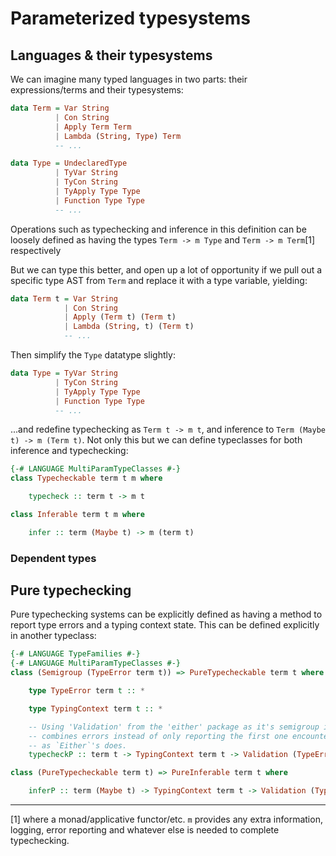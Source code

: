# Parameterized typesystems

## Languages & their typesystems

We can imagine many typed languages in two parts: their expressions/terms and their typesystems:

```haskell
data Term = Var String
          | Con String
          | Apply Term Term
          | Lambda (String, Type) Term
          -- ...

data Type = UndeclaredType
          | TyVar String
          | TyCon String
          | TyApply Type Type
          | Function Type Type
          -- ...
```

Operations such as typechecking and inference in this definition can be loosely defined as having the types `Term -> m Type` and `Term -> m Term`[1] respectively

But we can type this better, and open up a lot of opportunity if we pull out a specific type AST from `Term` and replace it with a type variable, yielding:

```haskell
data Term t = Var String
            | Con String
            | Apply (Term t) (Term t)
            | Lambda (String, t) (Term t)
            -- ...
```

Then simplify the `Type` datatype slightly:

```haskell
data Type = TyVar String
          | TyCon String
          | TyApply Type Type
          | Function Type Type
          -- ...
```

...and redefine typechecking as `Term t -> m t`, and inference to `Term (Maybe t) -> m (Term t)`. Not only this but we can define typeclasses for both inference and typechecking:

```haskell
{-# LANGUAGE MultiParamTypeClasses #-}
class Typecheckable term t m where

    typecheck :: term t -> m t

class Inferable term t m where

    infer :: term (Maybe t) -> m (term t)
```

### Dependent types

<!--
    Probably something about the fixed point functor? I'm not quite certain how
    to represent this yet.
-->

## Pure typechecking

Pure typechecking systems can be explicitly defined as having a method to report type errors and a typing context state. This can be defined explicitly in another typeclass:

```haskell
{-# LANGUAGE TypeFamilies #-}
{-# LANGUAGE MultiParamTypeClasses #-}
class (Semigroup (TypeError term t)) => PureTypecheckable term t where

    type TypeError term t :: *

    type TypingContext term t :: *

    -- Using 'Validation' from the 'either' package as it's semigroup instance
    -- combines errors instead of only reporting the first one encountered
    -- as `Either`'s does.
    typecheckP :: term t -> TypingContext term t -> Validation (TypeError term t) (t, TypingContext term t)

class (PureTypecheckable term t) => PureInferable term t where

    inferP :: term (Maybe t) -> TypingContext term t -> Validation (TypeError term t) (term t, TypingContext term t)
```

***

[1] where a monad/applicative functor/etc. `m` provides any extra information, logging, error reporting and whatever else is needed to complete typechecking.
